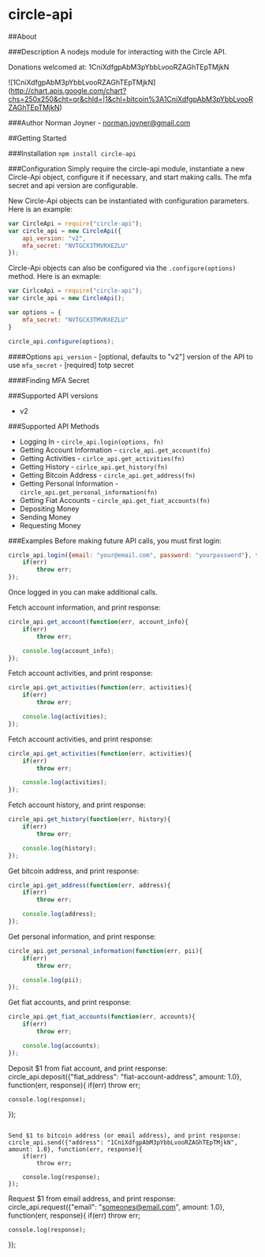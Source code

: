 circle-api
====================

##About

###Description
A nodejs module for interacting with the Circle API.

Donations welcomed at: 1CniXdfgpAbM3pYbbLvooRZAGhTEpTMjkN

![1CniXdfgpAbM3pYbbLvooRZAGhTEpTMjkN]
(http://chart.apis.google.com/chart?chs=250x250&cht=qr&chld=|1&chl=bitcoin%3A1CniXdfgpAbM3pYbbLvooRZAGhTEpTMjkN)

###Author
Norman Joyner - norman.joyner@gmail.com

##Getting Started

###Installation
```npm install circle-api```

###Configuration
Simply require the circle-api module, instantiate a new Circle-Api object, configure it if necessary, and start making calls. The mfa secret and api version are configurable.

New Circle-Api objects can be instantiated with configuration parameters. Here is an example:
```javascript
var CircleApi = require("circle-api");
var circle_api = new CircleApi({
    api_version: "v2",
    mfa_secret: "NVTGCX3TMVRXEZLU"
});
```

Circle-Api objects can also be configured via the ```.configure(options)``` method. Here is an exmaple:
```javascript
var CirlceApi = require("circle-api");
var circle_api = new CircleApi();

var options = {
    mfa_secret: "NVTGCX3TMVRXEZLU"
}

circle_api.configure(options);
```

####Options
```api_version``` - [optional, defaults to "v2"] version of the API to use
```mfa_secret``` - [required] totp secret

####Finding MFA Secret

###Supported API versions
* v2

###Supported API Methods
* Logging In - ```circle_api.login(options, fn)```
* Getting Account Information - ```circle_api.get_account(fn)```
* Getting Activities - ```cirlce_api.get_activities(fn)```
* Getting History - ```cirlce_api.get_history(fn)```
* Getting Bitcoin Address - ```circle_api.get_address(fn)```
* Getting Personal Information - ```circle_api.get_personal_information(fn)```
* Getting Fiat Accounts - ```circle_api.get_fiat_accounts(fn)```
* Depositing Money
* Sending Money
* Requesting Money

###Examples
Before making future API calls, you must first login:
```javascript
circle_api.login({email: "your@email.com", password: "yourpassword"}, function(err){
    if(err)
        throw err;
});
```

Once logged in you can make additional calls.

Fetch account information, and print response:
```javascript
circle_api.get_account(function(err, account_info){
    if(err)
        throw err;

    console.log(account_info);
});
```

Fetch account activities, and print response:
```javascript
circle_api.get_activities(function(err, activities){
    if(err)
        throw err;

    console.log(activities);
});
```

Fetch account activities, and print response:
```javascript
circle_api.get_activities(function(err, activities){
    if(err)
        throw err;

    console.log(activities);
});
```

Fetch account history, and print response:
```javascript
circle_api.get_history(function(err, history){
    if(err)
        throw err;

    console.log(history);
});
```

Get bitcoin address, and print response:
```javascript
circle_api.get_address(function(err, address){
    if(err)
        throw err;

    console.log(address);
});
```

Get personal information, and print response:
```javascript
circle_api.get_personal_information(function(err, pii){
    if(err)
        throw err;

    console.log(pii);
});
```

Get fiat accounts, and print response:
```javascript
circle_api.get_fiat_accounts(function(err, accounts){
    if(err)
        throw err;

    console.log(accounts);
});
```

Deposit $1 from fiat account, and print response:
circle_api.deposit({"fiat_address": "fiat-account-address", amount: 1.0}, function(err, response){
    if(err)
        throw err;

    console.log(response);
});
```

Send $1 to bitcoin address (or email address), and print response:
circle_api.send({"address": "1CniXdfgpAbM3pYbbLvooRZAGhTEpTMjkN", amount: 1.0}, function(err, response){
    if(err)
        throw err;

    console.log(response);
});
```

Request $1 from email address, and print response:
circle_api.request({"email": "someones@email.com", amount: 1.0}, function(err, response){
    if(err)
        throw err;

    console.log(response);
});
```
